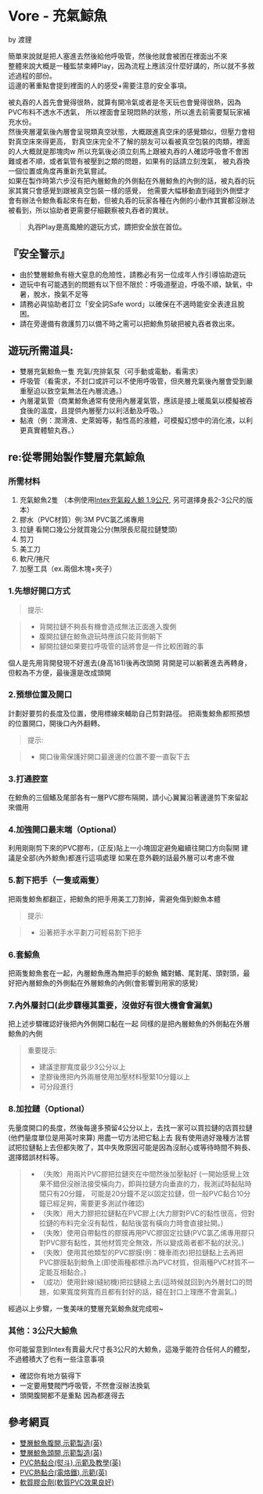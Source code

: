 Vore - 充氣鯨魚
===
by 渡貍

簡單來說就是把人塞進去然後給他呼吸管，然後他就會被困在裡面出不來  
整體來說大概是一種監禁束縛Play，因為流程上應該沒什麼好講的，所以就不多敘述過程的部份。  
這邊的著重點會提到裡面的人的感受+需要注意的安全事項。

被丸吞的人首先會覺得很熱，就算有開冷氣或者是冬天玩也會覺得很熱，因為PVC布料不透水不透氣，
所以裡面會呈現悶熱的狀態，所以進去前需要幫玩家補充水份。  
然後夾層灌氣後內層會呈現類真空狀態，大概跟進真空床的感覺類似，但壓力會相對真空床來得更高，
對真空床完全不了解的朋友可以看被真空包裝的肉類，裡面的人大概就是那塊肉w 
所以充氣後必須立刻馬上跟被丸吞的人確認呼吸會不會困難或者不順，或者氣管有被壓到之類的問題，如果有的話請立刻洩氣，
被丸吞換一個位置或角度再重新充氣嘗試。  
如果在製作時第六步沒有把內層鯨魚的外側黏在外層鯨魚的內側的話，被丸吞的玩家其實只會感覺到跟被真空包裝一樣的感覺，
他需要大幅移動直到碰到外側壁才會有辦法令鯨魚看起來有在動，但被丸吞的玩家各種在內側的小動作其實都沒辦法被看到，所以協助者更需要仔細觀察被丸吞者的異狀。

> **丸吞Play是高風險的遊玩方式，請把安全放在首位。**

**『安全警示』**
----------
- 由於雙層鯨魚有極大窒息的危險性，請務必有另一位成年人作引導協助遊玩
- 遊玩中有可能遇到的問題有以下但不限於：呼吸道壓迫，呼吸不順，缺氧，中暑，脫水，換氣不足等
- 請務必與協助者訂立「安全詞Safe word」以確保在不適時能安全表達且脫困。
- 請在旁邊備有救護剪刀以備不時之需可以把鯨魚剪破把被丸吞者救出來。


**遊玩所需道具:**
---------
- 雙層充氣鯨魚一隻 充氣/充排氣泵（可手動或電動，看需求）
- 呼吸管（看需求，不封口或許可以不使用呼吸管，但夾層充氣後內層會受到嚴重壓迫以致空氣無法在內層流通。）
- 內層灌氣管（商業鯨魚通常有使用內層灌氣管，應該是接上暖風氣以模擬被吞食後的溫度，且提供內層壓力以利活動及呼吸。）
- 黏液（例：潤滑液、史萊姆等，黏性高的液體，可模擬幻想中的消化液，以利更真實體驗丸吞。）


**re:從零開始製作雙層充氣鯨魚**
-------------------

### 所需材料
1. 充氣鯨魚2隻 （本例使用[Intex充氣殺人鯨 1.9公尺](https://tw.mall.yahoo.com/item/Intex-%E5%8D%A1%E9%80%9A%E9%A8%8E%E4%B9%98%E5%85%85%E6%B0%A3%E6%B3%B3%E5%9C%88-%E9%BB%91%E9%AF%A8%E5%BA%A7%E9%A8%8E-193cmX119cm-p0330209434460), 另可選擇身長2-3公尺的版本）
2. 膠水（PVC材質）例:3M PVC氯乙烯專用
3. 拉鏈 看開口幾公分就買幾公分(無限長尼龍拉鏈雙頭)
4. 剪刀
5. 美工刀
6. 軟尺/捲尺
7. 加壓工具（ex.兩個木塊+夾子）

### 1.先想好開口方式

> 提示:

> - 背開拉鏈不夠長有機會造成無法正面進入腹側
> - 腹開拉鏈在鯨魚遊玩時應該只能背側朝下
> - 腳開拉鏈如果要拉呼吸管的話將會是一件比較困難的事

個人是先用背開發現不好進去(身高161)後再改頭開
背開是可以躺著進去再轉身，但較為不方便，最後還是改成頭開

### 2.預想位置及開口

計劃好要剪的長度及位置，使用標線來輔助自己剪對路徑。
把兩隻鯨魚都照預想的位置開口，開後口內外翻轉。

> 提示:

> - 開口後需保護好開口最邊邊的位置不要一直裂下去

### 3.打通腔室

在鯨魚的三個鰭及尾部各有一層PVC膠布隔開，請小心翼翼沿著邊邊剪下來留起來備用

### 4.加強開口最末端（Optional）

利用剛剛剪下來的PVC膠布，(正反)貼上一小塊固定避免繼續往開口方向裂開
建議是全部(內外鯨魚)都進行這項處理
如果在意外觀的話最外層可以考慮不做

### 5.割下把手（一隻或兩隻）

把兩隻鯨魚都翻正，把鯨魚的把手用美工刀割掉，需避免傷到鯨魚本體

> 提示:

> - 沿著把手水平劃刀可輕易割下把手

### 6.套鯨魚

把兩隻鯨魚套在一起，內層鯨魚應為無把手的鯨魚
鰭對鰭、尾對尾、頭對頭，最好把內層鯨魚的外側黏在外層鯨魚的內側(會影響到用家的感覺)

### 7.內外層封口(此步驟極其重要，沒做好有很大機會會漏氣)

把上述步驟確認好後把內外側開口黏在一起
同樣的是把內層鯨魚的外側黏在外層鯨魚的內側

> 重要提示:
> 
>  - 建議塗膠寬度最少3公分以上
>  - 塗膠後應把內外兩層使用加壓材料壓緊10分鐘以上
>  - 可分段進行

### 8.加拉鏈（Optional）

先量度開口的長度，然後每邊多預留4公分以上，去找一家可以買拉鏈的店買拉鏈(他們量度單位是用英吋來算)
用盡一切方法把它黏上去
我有使用過好幾種方法嘗試把拉鏈黏上去但都失敗了，其中失敗原因可能是因為沒耐心或等待時間不夠長、選擇錯誤材料等。

> - （失敗）用兩片PVC膠把拉鏈夾在中間然後加壓黏好 (一開始感覺上效果不錯但沒辦法接受橫向力，即與拉鏈方向垂直的力，我測試時黏貼時間只有20分鐘，
> 可能是20分鐘不足以固定拉鏈，但一般PVC黏合10分鐘已經足夠，需要更多測試作確認)
> - （失敗）用大力膠把拉鏈黏在PVC膠上(大力膠對PVC的黏性很高，但對拉鏈的布料完全沒有黏性，黏貼後當有橫向力時會直接扯開。)
> - （失敗）使用自帶黏性的膠膜再用PVC膠固定拉鏈(PVC氯乙烯專用膠只對PVC膠有黏性，其他材質完全無效，所以變成兩者都不黏的狀況。)
> - （失敗）使用其他類型的PVC膠膜(例：機車雨衣)把拉鏈黏上去再把PVC膠膜黏到鯨魚上(即使兩種都標示為PVC材質，但兩種PVC材質不一定能互相黏合。)
> - （成功）使用針線(縫紉機)把拉鏈縫上去(這時候就回到內外層封口的問題，如果寬度夠寬而且都有封好的話，縫在封口上理應不會漏氣。)

經過以上步驟，一隻美味的雙層充氣鯨魚就完成啦~

### 其他：3公尺大鯨魚
你可能留意到Intex有賣最大尺寸長3公尺的大鯨魚，這幾乎能符合任何人的體型，不過體積大了也有一些注意事項

- 確認你有地方裝得下
- 一定要用雙閥門呼吸管，不然會沒辦法換氣
- 頭開腹開都不是重點 因為都進得去

參考網頁
---
- [雙層鯨魚腹開,示範製造(英)](https://www.youtube.com/watch?v=i70JZ-iwQI4)
- [雙層鯨魚頭開,示範製造(英)](https://www.youtube.com/watch?v=r3HEjkopiRI)
- [PVC熱黏合(熨斗),示範及教學(英)](https://www.youtube.com/watch?v=9F0fjaHhgzo) 
- [PVC熱黏合(電烙鐵),示範(英)](https://www.youtube.com/watch?v=ZgcQvhMKfGQ) 
- [軟質膠合劑(軟質PVC效果良好)](https://www.npc.com.tw/j2npc/zhtw/prod/Plastic/Adhesive/FLEXIBLE%20%20VINYL%20ADHESIVE) 

